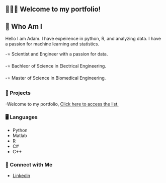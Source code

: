 
## 🙋🏻‍♀️ Welcome to my portfolio!
## 👀 Who Am I
Hello I am Adam. I have expeirence in python, R, and analyzing data. I have a passion for machine learning and statistics. 

-⭐ Scientist and Engineer with a passion for data.

-⭐ Bachleor of Science in Electrical Engineering.

-⭐ Master of Science in Biomedical Engineering.

### 📝 Projects
-Welcome to my portfolio, [Click here to access the list.](https://github.com/atomsc/Portfolio-List-/blob/main/README.md)



### 🖥️ Languages
- Python
- Matlab
- R
- C#
- C++

### 📧 Connect with Me
- [Linkedin](https://www.linkedin.com/in/adam-schlag/)




<!---
atomsc/atomsc is a ✨ special ✨ repository because its `README.md` (this file) appears on your GitHub profile.
You can click the Preview link to take a look at your changes.
--->
